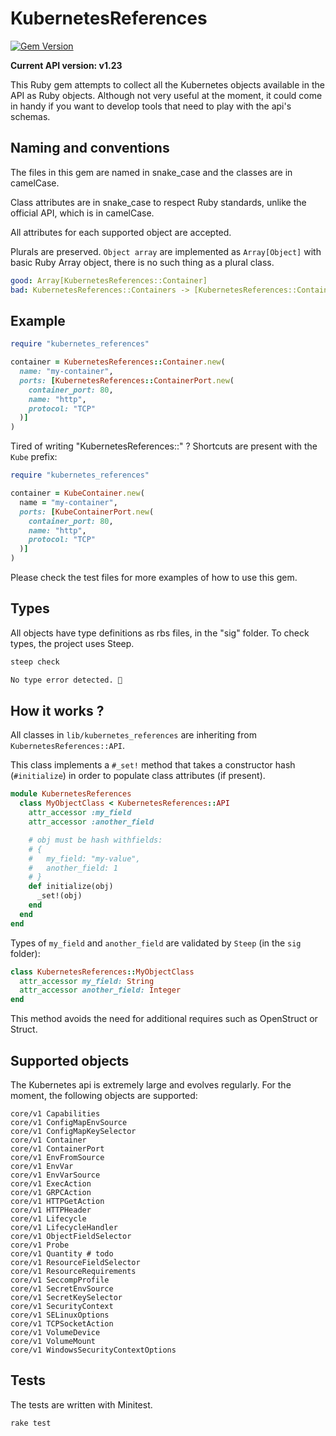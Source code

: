 # KubernetesReferences

[![Gem Version](https://badge.fury.io/rb/kubernetes_references.svg)](https://badge.fury.io/rb/kubernetes_references)

**Current API version: v1.23**

This Ruby gem attempts to collect all the Kubernetes objects available in the API as Ruby objects. Although not very useful at the moment, it could come in handy if you want to develop tools that need to play with the api's schemas.

## Naming and conventions

The files in this gem are named in snake_case and the classes are in camelCase.

Class attributes are in snake_case to respect Ruby standards, unlike the official API, which is in camelCase.

All attributes for each supported object are accepted.

Plurals are preserved. `Object array` are implemented as `Array[Object]` with basic Ruby Array object, there is no such thing as a plural class.

```yaml
good: Array[KubernetesReferences::Container]
bad: KubernetesReferences::Containers -> [KubernetesReferences::Container]
```

## Example

```ruby
require "kubernetes_references"

container = KubernetesReferences::Container.new(
  name: "my-container",
  ports: [KubernetesReferences::ContainerPort.new(
    container_port: 80,
    name: "http",
    protocol: "TCP"
  )]
)
```

Tired of writing "KubernetesReferences::" ? Shortcuts are present with the `Kube` prefix:

```ruby
require "kubernetes_references"

container = KubeContainer.new(
  name = "my-container",
  ports: [KubeContainerPort.new(
    container_port: 80,
    name: "http",
    protocol: "TCP"
  )]
)
```

Please check the test files for more examples of how to use this gem.

## Types

All objects have type definitions as rbs files, in the "sig" folder. To check types, the project uses Steep.

```bash
steep check

No type error detected. 🧉
```

## How it works ?

All classes in `lib/kubernetes_references` are inheriting from `KubernetesReferences::API`.

This class implements a `#_set!` method that takes a constructor hash (`#initialize`) in order to populate class attributes (if present).

```ruby
module KubernetesReferences
  class MyObjectClass < KubernetesReferences::API
    attr_accessor :my_field
    attr_accessor :another_field

    # obj must be hash withfields:
    # {
    #   my_field: "my-value",
    #   another_field: 1
    # }
    def initialize(obj)
      _set!(obj)
    end
  end
end
```

Types of `my_field` and `another_field` are validated by `Steep` (in the `sig` folder):

```ruby
class KubernetesReferences::MyObjectClass
  attr_accessor my_field: String
  attr_accessor another_field: Integer
end
```

This method avoids the need for additional requires such as OpenStruct or Struct.

## Supported objects

The Kubernetes api is extremely large and evolves regularly. For the moment, the following objects are supported:

```
core/v1 Capabilities
core/v1 ConfigMapEnvSource
core/v1 ConfigMapKeySelector
core/v1 Container
core/v1 ContainerPort
core/v1 EnvFromSource
core/v1 EnvVar
core/v1 EnvVarSource
core/v1 ExecAction
core/v1 GRPCAction
core/v1 HTTPGetAction
core/v1 HTTPHeader
core/v1 Lifecycle
core/v1 LifecycleHandler
core/v1 ObjectFieldSelector
core/v1 Probe
core/v1 Quantity # todo
core/v1 ResourceFieldSelector
core/v1 ResourceRequirements
core/v1 SeccompProfile
core/v1 SecretEnvSource
core/v1 SecretKeySelector
core/v1 SecurityContext
core/v1 SELinuxOptions
core/v1 TCPSocketAction
core/v1 VolumeDevice
core/v1 VolumeMount
core/v1 WindowsSecurityContextOptions
```

## Tests

The tests are written with Minitest.

```
rake test
```